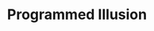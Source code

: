 ---
title: "Programmed Illusion"
index:
  - programmed-illusion
permalink: /spells/programmed-illusion/
tags:
  - Spell
  - 6th Level
  - Illusion
available_for:
  - Bard
  - Wizard
level: "6th Level"
school: "Illusion"
range: "120 ft"
area: "30 ft"
shape: "Cube"
comp:
  - V
  - S
  - M
material: "a bit of fleece and jade dust worth at least 25 gp."
duration: "Until Dispelled"
description: |
  You create an illusion of an object, a creature, or some other visible phenomenon within range that activates when a specific condition occurs. The illusion is imperceptible until then. It must be no larger than a 30-foot cube, and you decide when you cast the spell how the illusion behaves and what sounds it makes. This scripted performance can last up to 5 minutes.

  When the condition you specify occurs, the illusion springs into existence and performs in the manner you described. Once the illusion finishes performing, it disappears and remains dormant for 10 minutes. After this time, the illusion can be activated again.

  The triggering condition can be as general or as detailed as you like, though it must be based on visual or audible conditions that occur within 30 feet of the area. For example, you could create an illusion of yourself to appear and warn off others who attempt to open a trapped door, or you could set the illusion to trigger only when a creature says the correct word or phrase.

  Physical interaction with the image reveals it to be an illusion, because things can pass through it. A creature that uses its action to examine the image can determine that it is an illusion with a successful Intelligence (Investigation) check against your spell save DC. If a creature discerns the illusion for what it is, the creature can see through the image, and any noise it makes sounds hollow to the creature.
excerpt: "You create an illusion of an object, a creature, or some other visible phenomenon within range that activates when a specific condition occurs."
source: "Basic Rules"
---